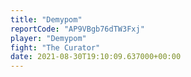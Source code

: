 ```yaml
---
title: "Demypom"
reportCode: "AP9VBgb76dTW3Fxj"
player: "Demypom"
fight: "The Curator"
date: 2021-08-30T19:10:09.637000+00:00
---
```

